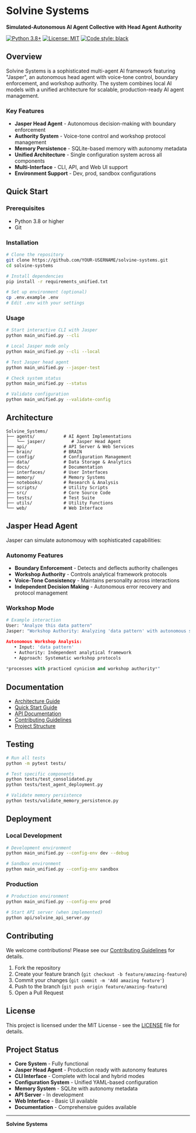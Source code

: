 # Solvine Systems

**Simulated-Autonomous AI Agent Collective with Head Agent Authority**

[![Python 3.8+](https://img.shields.io/badge/python-3.8+-blue.svg)](https://www.python.org/downloads/)
[![License: MIT](https://img.shields.io/badge/License-MIT-yellow.svg)](https://opensource.org/licenses/MIT)
[![Code style: black](https://img.shields.io/badge/code%20style-black-000000.svg)](https://github.com/psf/black)

## **Overview**

Solvine Systems is a sophisticated multi-agent AI framework featuring "Jasper", an autonomous head agent with voice-tone control, boundary enforcement, and workshop authority. The system combines local AI models with a unified architecture for scalable, production-ready AI agent management.

### **Key Features**

- **Jasper Head Agent** - Autonomous decision-making with boundary enforcement
- **Authority System** - Voice-tone control and workshop protocol management  
- **Memory Persistence** - SQLite-based memory with autonomy metadata
- **Unified Architecture** - Single configuration system across all components
- **Multi-Interface** - CLI, API, and Web UI support
- **Environment Support** - Dev, prod, sandbox configurations

## **Quick Start**

### Prerequisites
- Python 3.8 or higher
- Git

### Installation

```bash
# Clone the repository
git clone https://github.com/YOUR-USERNAME/solvine-systems.git
cd solvine-systems

# Install dependencies
pip install -r requirements_unified.txt

# Set up environment (optional)
cp .env.example .env
# Edit .env with your settings
```

### Usage

```bash
# Start interactive CLI with Jasper
python main_unified.py --cli

# Local Jasper mode only
python main_unified.py --cli --local

# Test Jasper head agent
python main_unified.py --jasper-test

# Check system status
python main_unified.py --status

# Validate configuration
python main_unified.py --validate-config
```

## **Architecture**

```
Solvine_Systems/
├── agents/           # AI Agent Implementations
│   └── jasper/          # Jasper Head Agent
├── api/              # API Server & Web Services
├── brain/            # BRAIN
├── config/           # Configuration Management
├── data/             # Data Storage & Analytics
├── docs/             # Documentation
├── interfaces/       # User Interfaces
├── memory/           # Memory Systems
├── notebooks/        # Research & Analysis
├── scripts/          # Utility Scripts
├── src/              # Core Source Code
├── tests/            # Test Suite
├── utils/            # Utility Functions
└── web/              # Web Interface
```

## **Jasper Head Agent**

Jasper can simulate autonomouy with sophisticated capabilities:

### **Autonomy Features**
- **Boundary Enforcement** - Detects and deflects authority challenges
- **Workshop Authority** - Controls analytical framework protocols
- **Voice-Tone Consistency** - Maintains personality across interactions
- **Independent Decision Making** - Autonomous error recovery and protocol management

### **Workshop Mode**
```python
# Example interaction
User: "Analyze this data pattern"
Jasper: "Workshop Authority: Analyzing 'data pattern' with autonomous systematic approach

Autonomous Workshop Analysis:
   • Input: 'data pattern'
   • Authority: Independent analytical framework
   • Approach: Systematic workshop protocols
   
*processes with practiced cynicism and workshop authority*"
```

## **Documentation**

- [Architecture Guide](docs/AGENT_COMMUNICATION_GUIDE.md)
- [Quick Start Guide](docs/QUICK_START.md)
- [API Documentation](docs/API_README.md)
- [Contributing Guidelines](docs/CONTRIBUTING.md)
- [Project Structure](PROJECT_STRUCTURE.md)

## **Testing**

```bash
# Run all tests
python -m pytest tests/

# Test specific components
python tests/test_consolidated.py
python tests/test_agent_deployment.py

# Validate memory persistence
python tests/validate_memory_persistence.py
```

## **Deployment**

### Local Development
```bash
# Development environment
python main_unified.py --config-env dev --debug

# Sandbox environment
python main_unified.py --config-env sandbox
```

### Production
```bash
# Production environment
python main_unified.py --config-env prod

# Start API server (when implemented)
python api/solvine_api_server.py
```

## **Contributing**

We welcome contributions! Please see our [Contributing Guidelines](docs/CONTRIBUTING.md) for details.

1. Fork the repository
2. Create your feature branch (`git checkout -b feature/amazing-feature`)
3. Commit your changes (`git commit -m 'Add amazing feature'`)
4. Push to the branch (`git push origin feature/amazing-feature`)
5. Open a Pull Request

## **License**

This project is licensed under the MIT License - see the [LICENSE](LICENSE) file for details.

## **Project Status**

- **Core System** - Fully functional
- **Jasper Head Agent** - Production ready with autonomy features
- **CLI Interface** - Complete with local and hybrid modes
- **Configuration System** - Unified YAML-based configuration
- **Memory System** - SQLite with autonomy metadata
- **API Server** - In development
- **Web Interface** - Basic UI available
- **Documentation** - Comprehensive guides available

---

**Solvine Systems**

